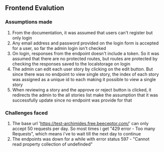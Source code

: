 
## Frontend Evalution


### Assumptions made

1. From the documentation, it was assumed that users can't register but only login
2. Any email address and password provided on the login form is accepted for a user, so far the admin login isn't checked
3. On login, responses from the endpoint doesn't include a token. So it was assumed that there are no protected routes, but routes are protected by checking the responses saved to the localstorage on login
4. The admin can edit each user story by clicking on the edit button. But since there was no endpoint to view single story, the index of each story was assigned as a unique id to each making it possible to view a single story
5. When reviewing a story and the approve or reject button is clicked, it redirects the admin to the all stories list make the assumption that it was successfully update since no endpoint was provide for that



### Challenges faced
1. The base url 'https://test-archimides.free.beeceptor.com/' can only accept 50 requests per day. So most times i get "429 error - Too many Requests", which means i've to wait till the next day to continue
2. The endpoints was down for a while with error status 597 - "Cannot read property collection of undefinded"